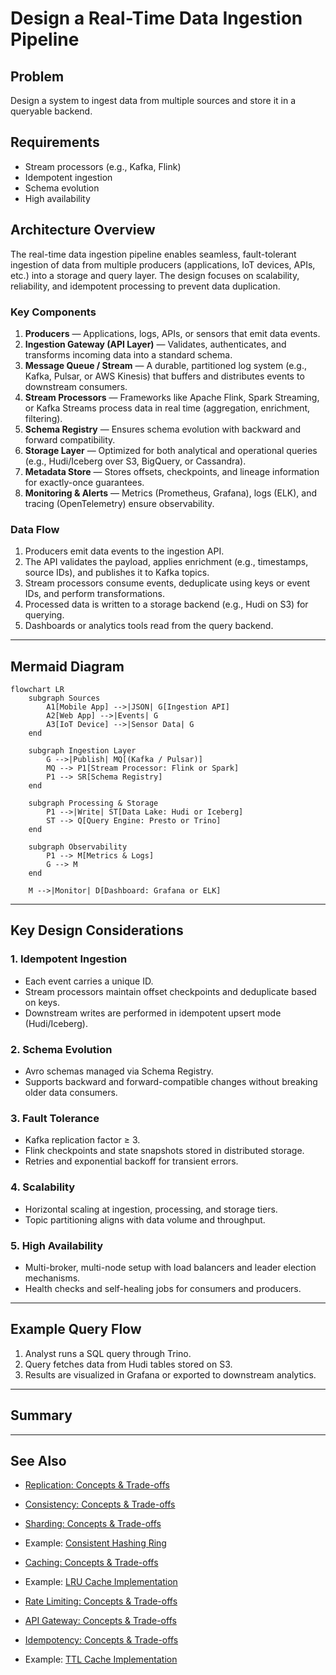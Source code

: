 # Design a Real-Time Data Ingestion Pipeline

## Problem
Design a system to ingest data from multiple sources and store it in a queryable backend.


## Requirements
- Stream processors (e.g., Kafka, Flink)
- Idempotent ingestion
- Schema evolution
- High availability

## Architecture Overview

The real-time data ingestion pipeline enables seamless, fault-tolerant ingestion of data from multiple producers (applications, IoT devices, APIs, etc.) into a storage and query layer. The design focuses on scalability, reliability, and idempotent processing to prevent data duplication.

### Key Components
1. **Producers** — Applications, logs, APIs, or sensors that emit data events.
2. **Ingestion Gateway (API Layer)** — Validates, authenticates, and transforms incoming data into a standard schema.
3. **Message Queue / Stream** — A durable, partitioned log system (e.g., Kafka, Pulsar, or AWS Kinesis) that buffers and distributes events to downstream consumers.
4. **Stream Processors** — Frameworks like Apache Flink, Spark Streaming, or Kafka Streams process data in real time (aggregation, enrichment, filtering).
5. **Schema Registry** — Ensures schema evolution with backward and forward compatibility.
6. **Storage Layer** — Optimized for both analytical and operational queries (e.g., Hudi/Iceberg over S3, BigQuery, or Cassandra).
7. **Metadata Store** — Stores offsets, checkpoints, and lineage information for exactly-once guarantees.
8. **Monitoring & Alerts** — Metrics (Prometheus, Grafana), logs (ELK), and tracing (OpenTelemetry) ensure observability.

### Data Flow
1. Producers emit data events to the ingestion API.
2. The API validates the payload, applies enrichment (e.g., timestamps, source IDs), and publishes it to Kafka topics.
3. Stream processors consume events, deduplicate using keys or event IDs, and perform transformations.
4. Processed data is written to a storage backend (e.g., Hudi on S3) for querying.
5. Dashboards or analytics tools read from the query backend.

---

## Mermaid Diagram

```mermaid
flowchart LR
    subgraph Sources
        A1[Mobile App] -->|JSON| G[Ingestion API]
        A2[Web App] -->|Events| G
        A3[IoT Device] -->|Sensor Data| G
    end

    subgraph Ingestion Layer
        G -->|Publish| MQ[(Kafka / Pulsar)]
        MQ --> P1[Stream Processor: Flink or Spark]
        P1 --> SR[Schema Registry]
    end

    subgraph Processing & Storage
        P1 -->|Write| ST[Data Lake: Hudi or Iceberg]
        ST --> Q[Query Engine: Presto or Trino]
    end

    subgraph Observability
        P1 --> M[Metrics & Logs]
        G --> M
    end

    M -->|Monitor| D[Dashboard: Grafana or ELK]
```

---

## Key Design Considerations

### 1. Idempotent Ingestion
- Each event carries a unique ID.
- Stream processors maintain offset checkpoints and deduplicate based on keys.
- Downstream writes are performed in idempotent upsert mode (Hudi/Iceberg).

### 2. Schema Evolution
- Avro schemas managed via Schema Registry.
- Supports backward and forward-compatible changes without breaking older data consumers.

### 3. Fault Tolerance
- Kafka replication factor ≥ 3.
- Flink checkpoints and state snapshots stored in distributed storage.
- Retries and exponential backoff for transient errors.

### 4. Scalability
- Horizontal scaling at ingestion, processing, and storage tiers.
- Topic partitioning aligns with data volume and throughput.

### 5. High Availability
- Multi-broker, multi-node setup with load balancers and leader election mechanisms.
- Health checks and self-healing jobs for consumers and producers.

---

## Example Query Flow
1. Analyst runs a SQL query through Trino.
2. Query fetches data from Hudi tables stored on S3.
3. Results are visualized in Grafana or exported to downstream analytics.

---

## Summary

---

## See Also
- [Replication: Concepts & Trade-offs](../../components/replication.md)
- [Consistency: Concepts & Trade-offs](../../components/consistency.md)
- [Sharding: Concepts & Trade-offs](../../components/sharding.md)
- Example: [Consistent Hashing Ring](../../../coding/consistent_hashing_ring/consistent_hashing_ring.md)
- [Caching: Concepts & Trade-offs](../../components/caching.md)
- Example: [LRU Cache Implementation](../../../coding/caching_kv_store/lru_cache.md)

- [Rate Limiting: Concepts & Trade-offs](../../components/rate-limiter.md)
- [API Gateway: Concepts & Trade-offs](../../components/api-gateway.md)
- [Idempotency: Concepts & Trade-offs](../../components/idempotency.md)
- Example: [TTL Cache Implementation](../../../coding/caching_kv_store/ttl_cache.md)

